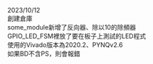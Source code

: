 2023/10/12  
創建倉庫  
some_module新增了反向器、除以10的除頻器  
GPIO_LED_FSM裡放了要在板子上測試的LED程式  
使用的Vivado版本為2020.2、PYNQv2.6  
如果BD不含PS，則會報錯  